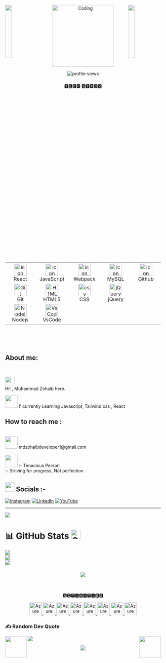 <img align="left" src="https://user-images.githubusercontent.com/65187002/144930161-2f783401-8d27-4fdf-a2f7-cc0ba32f1f1f.gif" width="21%" style="display:inline;"><img align="right" src="https://user-images.githubusercontent.com/65187002/144930161-2f783401-8d27-4fdf-a2f7-cc0ba32f1f1f.gif" width="21%" style="display:inline;">

<p align="center">
  <img alt="Coding" width="200" src="https://media1.giphy.com/media/3kPDmoWdBpQPNhCnUG/giphy.gif?cid=ecf05e47czcc532765ws5oumsyflmrr3l84ahc8wpu2orb87&ep=v1_gifs_related&rid=giphy.gif&ct=s">
</p>

<p align="center">
  <img src="https://komarev.com/ghpvc/?username=Zohaibdevpr&label=Profile%20Views&color=fff24f&style=flat" alt="profile-views" />
</p>



###
<p align="center"> 
 🆃🅴🅲🅷  🆂🆃🅰🅲🅺 <br>

 ####
<table>
<div style="display: flex;  align: center">
<table align="center">
  <tr>
    <td align="center" width="96">
        <img src="https://techstack-generator.vercel.app/react-icon.svg" alt="icon" width="40" height="40" />
      <br>React
    </td>
    <td align="center" width="96">
        <img src="https://techstack-generator.vercel.app/js-icon.svg" alt="icon" width="40" height="40" />
      <br>JavaScript
    </td>
    <td align="center" width="96">
        <img src="https://techstack-generator.vercel.app/webpack-icon.svg" alt="icon" width="40" height="40" />
      <br>Webpack
    </td>
    <td align="center" width="96">
        <img src="https://techstack-generator.vercel.app/mysql-icon.svg" alt="icon" width="40" height="40" />
      <br>MySQL
    </td>
     <td align="center" width="96">
        <img src="https://techstack-generator.vercel.app/github-icon.svg" alt="icon" width="40" height="40" />
      <br>Github
    </td>
  </tr>
  <tr>
    <td align="center" width="96"> 
        <img src="https://user-images.githubusercontent.com/25181517/192108372-f71d70ac-7ae6-4c0d-8395-51d8870c2ef0.png" width="40" height="40" alt="Git" />
      <br>Git
    </td>
    <td align="center"  width="96">
        <img src="https://skillicons.dev/icons?i=html" width="40" height="40" alt="HTML5" />
      <br>HTML5
    </td>
    <td align="center" width="96">
        <img src="https://skillicons.dev/icons?i=css" width="40" height="40" alt="css" />
      <br>CSS
    </td>
    </td>
    <td align="center" width="96">
        <img src="https://skillicons.dev/icons?i=jquery"width="40" height="40" alt="jQuery" />
      <br>jQuery
    </td>
  </tr>
 <tr>
        <td align="center" width="96">
        <img src="https://skillicons.dev/icons?i=nodejs" width="40" height="40" alt="Nodejs" />
      <br>Nodejs
      </td>
</td>
            <td align="center" width="96">
        <img src="https://skillicons.dev/icons?i=vscode" width="40" height="40" alt="VsCode" />
      <br>VsCode
    </td>
      
         
 </tr>
</table>
<br><br>
</table>




<br>

##  About me:
    
<br>
 <p><img src="https://emojis.slackmojis.com/emojis/images/1531849430/4246/blob-sunglasses.gif?1531849430" width="30"/> <br>
    Hi! , Muhammad Zohaib here.</p>
 <img src="https://user-images.githubusercontent.com/74038190/216122069-5b8169d7-1d8e-4a13-b245-a8e4176c99f8.png" width="40"> I' currently  Learning Javascript, Tailwind css , React<br>
   
 
 ##  How to reach me :  
 <br>
  <img src ="https://user-images.githubusercontent.com/74038190/216120981-b9507c36-0e04-4469-8e27-c99271b45ba5.png" width="40">
   mdzohaibdeveloper1@gmail.com<br><br>  
 <img src = "https://user-images.githubusercontent.com/74038190/229223156-0cbdaba9-3128-4d8e-8719-b6b4cf741b67.gif" width="40"> :-  Tenacious Person <br> :-  Striving for progress, Not perfection .


## <img height="30" src="https://raw.githubusercontent.com/innng/innng/master/assets/soulgem-sayaka.gif"/> Socials :-
[![Instagram](https://img.shields.io/badge/Instagram-%23E4405F.svg?logo=Instagram&logoColor=white)](https://instagram.com/zo.haib2860) [![LinkedIn](https://img.shields.io/badge/LinkedIn-%230077B5.svg?logo=linkedin&logoColor=white)](https://linkedin.com/in/muhammad-zohaib-7b2223285/) [![YouTube](https://img.shields.io/badge/YouTube-%23FF0000.svg?logo=YouTube&logoColor=white)](https://youtube.com/@muhammad_zohaib936) 

---

[![](https://visitcount.itsvg.in/api?id=Zohaibdevpr&icon=10&color=13)](https://visitcount.itsvg.in)
 

<p align="center">
  
# 📊 GitHub Stats <img src="https://media.giphy.com/media/W5eoZHPpUx9sapR0eu/giphy.gif" width="30" alt="Git"/>  
![](https://github-readme-stats.vercel.app/api?username=Zohaibdevpr&theme=neon&hide_border=false&include_all_commits=true&count_private=false)<br/>
![](https://github-readme-streak-stats.herokuapp.com/?user=Zohaibdevpr&theme=neon&hide_border=false)<br/>
![](https://github-readme-stats.vercel.app/api/top-langs/?username=Zohaibdevpr&theme=neon&hide_border=false&include_all_commits=true&count_private=false&layout=compact)

</p>

###

<div align="center">
  <img src="https://profile-counter.glitch.me/zohaibdevpr/count.svg?"  />
</div>

<!-- Proudly created with GPRM ( https://gprm.itsvg.in ) -->

####
<br clear="both">
<p align="center">🅰🅲🆃🅸🆅🅸🆃🅸🅴🆂</p>
 <p align="center">
  <a href="https://jrohit.com.np/" target="_blank">
    <img src="https://github.com/jrohitofficial/jrohitofficial/blob/master/Man%20Bouncing%20Ball%20Medium-Dark%20Skin%20Tone.png?raw=true" alt="Azure" width="40" height="40" />
  </a>

  <a href="https://jrohit.com.np" target="_blank">
    <img src="https://raw.githubusercontent.com/jrohitofficial/jrohitofficial/master/Soccer%20Ball.webp" alt="Azure" width="40" height="40" />
  </a>

  <a href="https://jrohit.com.np" target="_blank">
    <img src="https://raw.githubusercontent.com/jrohitofficial/jrohitofficial/master/Video%20Game.webp" alt="Azure" width="40" height="40" />
  </a>

  <a href="https://jrohit.com.np" target="_blank">
    <img src="https://github.com/jrohitofficial/jrohitofficial/blob/master/Musical%20Notes.png?raw=true" alt="Azure" width="40" height="40" />
  </a>

  <a href="https://jrohit.com.np" target="_blank">
    <img src="https://github.com/jrohitofficial/jrohitofficial/blob/master/Man%20Technologist%20Medium-Dark%20Skin%20Tone.png?raw=true" alt="Azure" width="40" height="40" />
  </a>
  <a href="https://jrohit.com.np" target="_blank">
    <img src="https://github.com/jrohitofficial/jrohitofficial/blob/master/globe.gif?raw=true" alt="Azure" width="40" height="40" />
  </a>
  <a href="https://jrohit.com.np" target="_blank">
    <img src="https://github.com/jrohitofficial/jrohitofficial/blob/master/book.gif?raw=true" alt="Azure" width="40" height="40" />
  </a>
  <a href="https://jrohit.com.np" target="_blank">
    <img src="https://github.com/jrohitofficial/jrohitofficial/blob/master/music.gif?raw=true" alt="Azure" width="40" height="40"" />
  </a>
  
 </p>


### ✍️ Random Dev Quote  

![](https://quotes-github-readme.vercel.app/api?type=horizontal&theme=tokyonight)
<img src = "https://user-images.githubusercontent.com/74038190/213866269-5d00981c-7c98-46d7-8a8e-16f462f15227.gif" align="left" width="70"> 
<img src = "https://user-images.githubusercontent.com/74038190/213866269-5d00981c-7c98-46d7-8a8e-16f462f15227.gif" align="right" width="70">

<p align="center">
  <img src="https://capsule-render.vercel.app/api?type=waving&color=gradient&height=65&section=footer"/>
</p>
<!-- Proudly created with GPRM ( https://gprm.itsvg.in ) -->  

 

